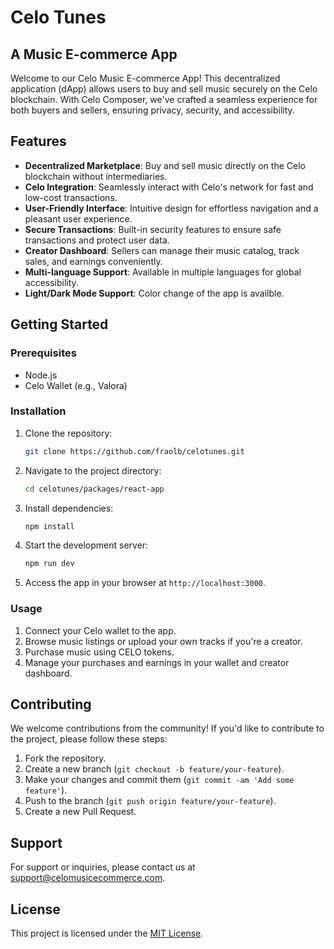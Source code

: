 # Celo Tunes

## A Music E-commerce App

Welcome to our Celo Music E-commerce App! This decentralized application (dApp) allows users to buy and sell music securely on the Celo blockchain. With Celo Composer, we've crafted a seamless experience for both buyers and sellers, ensuring privacy, security, and accessibility.

## Features

- **Decentralized Marketplace**: Buy and sell music directly on the Celo blockchain without intermediaries.
- **Celo Integration**: Seamlessly interact with Celo's network for fast and low-cost transactions.
- **User-Friendly Interface**: Intuitive design for effortless navigation and a pleasant user experience.
- **Secure Transactions**: Built-in security features to ensure safe transactions and protect user data.
- **Creator Dashboard**: Sellers can manage their music catalog, track sales, and earnings conveniently.
- **Multi-language Support**: Available in multiple languages for global accessibility.
- **Light/Dark Mode Support**: Color change of the app is availble.

## Getting Started

### Prerequisites

- Node.js
- Celo Wallet (e.g., Valora)

### Installation

1. Clone the repository:

   ```bash
   git clone https://github.com/fraolb/celotunes.git
   ```

2. Navigate to the project directory:

   ```bash
   cd celotunes/packages/react-app
   ```

3. Install dependencies:

   ```bash
   npm install
   ```

4. Start the development server:

   ```bash
   npm run dev
   ```

5. Access the app in your browser at `http://localhost:3000`.

### Usage

1. Connect your Celo wallet to the app.
2. Browse music listings or upload your own tracks if you're a creator.
3. Purchase music using CELO tokens.
4. Manage your purchases and earnings in your wallet and creator dashboard.

## Contributing

We welcome contributions from the community! If you'd like to contribute to the project, please follow these steps:

1. Fork the repository.
2. Create a new branch (`git checkout -b feature/your-feature`).
3. Make your changes and commit them (`git commit -am 'Add some feature'`).
4. Push to the branch (`git push origin feature/your-feature`).
5. Create a new Pull Request.

## Support

For support or inquiries, please contact us at support@celomusicecommerce.com.

## License

This project is licensed under the [MIT License](LICENSE).
